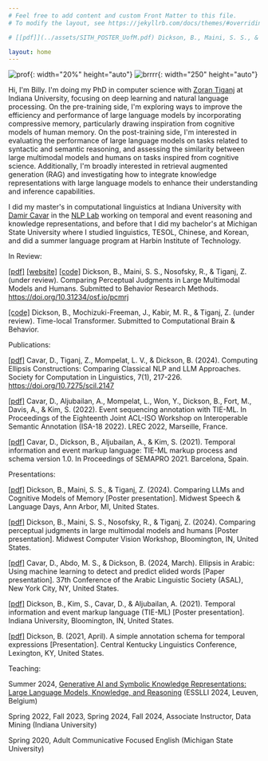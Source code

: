 ```yaml
---
# Feel free to add content and custom Front Matter to this file.
# To modify the layout, see https://jekyllrb.com/docs/themes/#overriding-theme-defaults

# [[pdf]](../assets/SITH_POSTER_UofM.pdf) Dickson, B., Maini, S. S., & Tiganj, Z. (2024). Comparing LLMs and Cognitive Models of Memory [Poster presentation]. Midwest Speech & Language Days, Ann Arbor, MI, United States.

layout: home
---
```

![prof](../assets/images/prof2.jpg){: width="20%" height="auto"}
![brrrr](../assets/images/brrrr.jpg){: width="250" height="auto"}

Hi, I'm Billy. I'm doing my PhD in computer science with [Zoran Tiganj](https://homes.luddy.indiana.edu/ztiganj/) at Indiana University, focusing on deep learning and natural language processing. On the pre-training side, I'm exploring ways to improve the efficiency and performance of large language models by incorporating compressive memory, particularly drawing inspiration from cognitive models of human memory. On the post-training side, I'm interested in evaluating the performance of large language models on tasks related to syntactic and semantic reasoning, and assessing the similarity between large multimodal models and humans on tasks inspired from cognitive science.  Additionally, I'm broadly interested in retrieval augmented generation (RAG) and investigating how to integrate knowledge representations with large language models to enhance their understanding and inference capabilities.

I did my master's in computational linguistics at Indiana University with [Damir Cavar](https://damir.cavar.me/) in the [NLP Lab](https://nlp-lab.org/) working on temporal and event reasoning and knowledge representations, and before that I did my bachelor's at Michigan State University where I studied linguistics, TESOL, Chinese, and Korean, and did a summer language program at Harbin Institute of Technology.

In Review:

[[pdf]](https://osf.io/preprints/psyarxiv/pcmrj) [[website]](https://cognlp.com) [[code]](https://github.com/cogneuroai/multimodal-models-rock) Dickson, B., Maini, S. S., Nosofsky, R., & Tiganj, Z. (under review). Comparing Perceptual Judgments in Large Multimodal Models and Humans. Submitted to Behavior Research Methods. https://doi.org/10.31234/osf.io/pcmrj

[[code]](https://github.com/cogneuroai/time-local-transformer) Dickson, B., Mochizuki-Freeman, J., Kabir, M. R., & Tiganj, Z. (under review). Time-local Transformer. Submitted to Computational Brain & Behavior.

Publications:

[[pdf]](https://openpublishing.library.umass.edu/scil/article/id/2147/) Cavar, D., Tiganj, Z., Mompelat, L. V., & Dickson, B. (2024). Computing Ellipsis Constructions: Comparing Classical NLP and LLM Approaches. Society for Computation in Linguistics, 7(1), 217-226. https://doi.org/10.7275/scil.2147

[[pdf]](https://sigsem.uvt.nl/isa18/ISA-18_32_Paper.pdf) Cavar, D., Aljubailan, A., Mompelat, L., Won, Y., Dickson, B., Fort, M., Davis, A., & Kim, S. (2022). Event sequencing annotation with TIE-ML. In Proceedings of the Eighteenth Joint ACL-ISO Workshop on Interoperable Semantic Annotation (ISA-18 2022). LREC 2022, Marseille, France.

[[pdf]](https://arxiv.org/abs/2109.13892) Cavar, D., Dickson, B., Aljubailan, A., & Kim, S. (2021). Temporal information and event markup language: TIE-ML markup process and schema version 1.0. In Proceedings of SEMAPRO 2021. Barcelona, Spain.

Presentations:

[[pdf]]() Dickson, B., Maini, S. S., & Tiganj, Z. (2024). Comparing LLMs and Cognitive Models of Memory [Poster presentation]. Midwest Speech & Language Days, Ann Arbor, MI, United States.

[[pdf]](../assets/dickson_maini_rocks_poster.pdf) Dickson, B., Maini, S. S., Nosofsky, R., & Tiganj, Z. (2024). Comparing perceptual judgments in large multimodal models and humans [Poster presentation]. Midwest Computer Vision Workshop, Bloomington, IN, United States.

[[pdf]](https://nlp-lab.org/publications/Ellipsis_IU.pdf) Cavar, D., Abdo, M. S., & Dickson, B. (2024, March). Ellipsis in Arabic: Using machine learning to detect and predict elided words [Paper presentation]. 37th Conference of the Arabic Linguistic Society (ASAL), New York City, NY, United States.

[[pdf]](https://nlp-lab.org/timeevents/TIEML_Poster_8_27.pdf) Dickson, B., Kim, S., Cavar, D., & Aljubailan, A. (2021). Temporal information and event markup language (TIE-ML) [Poster presentation]. Indiana University, Bloomington, IN, United States.

[[pdf]](../assets/Dickson_Time_CKLiC_21.pdf) Dickson, B. (2021, April). A simple annotation schema for temporal expressions [Presentation]. Central Kentucky Linguistics Conference, Lexington, KY, United States.

Teaching:

Summer 2024, [Generative AI and Symbolic Knowledge Representations: Large Language Models, Knowledge, and Reasoning](https://damir.cavar.me/ESSLLI24_LLM_KG.github.io/) (ESSLLI 2024, Leuven, Belgium)

Spring 2022, Fall 2023, Spring 2024, Fall 2024, Associate Instructor, Data Mining (Indiana University)

Spring 2020, Adult Communicative Focused English (Michigan State University)